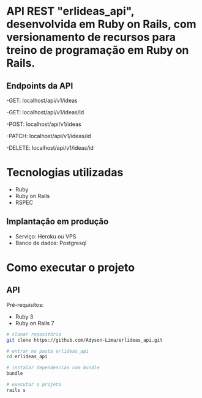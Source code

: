 # API REST "erlideas_api", desenvolvida em Ruby on Rails, com versionamento de recursos para treino de programação em Ruby on Rails.

## Endpoints da API
-GET: localhost/api/v1/ideas

-GET: localhost/api/v1/ideas/id

-POST: localhost/api/v1/ideas

-PATCH: localhost/api/v1/ideas/id

-DELETE: localhost/api/v1/ideas/id

# Tecnologias utilizadas

- Ruby
- Ruby on Rails
- RSPEC

## Implantação em produção
- Serviço: Heroku ou VPS
- Banco de dados: Postgresql

# Como executar o projeto

## API
Pré-requisitos:

- Ruby 3
- Ruby on Rails 7

```bash
# clonar repositório
git clone https://github.com/Adyson-Lima/erlideas_api.git

# entrar na pasta erlideas_api
cd erlideas_api

# instalar dependencias com bundle
bundle

# executar o projeto
rails s
```
